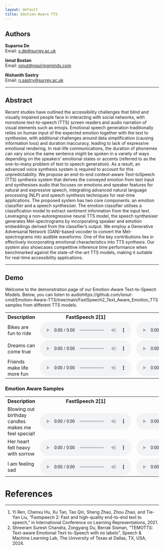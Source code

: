 ```yaml
---
layout: default
title: Emotion-Aware TTS
---
```


## Authors

**Suparna De**  
Email: [s.de@surrey.ac.uk](mailto:s.de@surrey.ac.uk)

**Ionut Bostan**  
Email: [ionut@nquiringminds.com](mailto:ionut@nquiringminds.com)

**Nishanth Sastry**  
Email: [n.sastry@surrey.ac.uk](mailto:n.sastry@surrey.ac.uk)

---

## Abstract

Recent studies have outlined the accessibility challenges that blind and visually impaired people face in interacting
with social networks, with monotone text-to-speech (TTS) screen
readers and audio narration of visual elements such as emojis.
Emotional speech generation traditionally relies on human input
of the expected emotion together with the text to synthesise,
with additional challenges around data simplification (causing
information loss) and duration inaccuracy, leading to lack of
expressive emotional rendering. In real-life communications, the
duration of phonemes can vary since the same sentence might
be spoken in a variety of ways depending on the speakers’
emotional states or accents (referred to as the one-to-many
problem of text to speech generation). As a result, an advanced
voice synthesis system is required to account for this unpredictability. We propose an end-to-end context-aware Text-toSpeech (TTS) synthesis system that derives the conveyed emotion
from text input and synthesises audio that focuses on emotions
and speaker features for natural and expressive speech, integrating advanced natural language processing (NLP) and speech
synthesis techniques for real-time applications. The proposed
system has two core components: an emotion classifier and a
speech synthesiser. The emotion classifier utilises a classification
model to extract sentiment information from the input text.
Leveraging a non-autoregressive neural TTS model, the speech
synthesiser generates Mel-spectrograms by incorporating speaker
and emotion embeddings derived from the classifier’s output. We
employ a Generative Adversarial Network (GAN)-based vocoder
to convert the Mel-spectrograms into audible waveforms. One of
the key contributions lies in effectively incorporating emotional
characteristics into TTS synthesis. Our system also showcases
competitive inference time performance when benchmarked
against the state-of-the-art TTS models, making it suitable for
real-time accessibility applications.

---

## Demo

Welcome to the demonstration page of our Emotion-Aware Text-to-Speech Models. Below, you can listen to audiohttps://github.com/ionut-cmd/Emotion-Aware-TTS/tree/main/FastSpeech2_Text_Aware_Emotion_TTS samples from different TTS models.

<table>
  <tr>
    <th>Description</th>
    <th>FastSpeech 2[1]</th>
    <th>TEMOTTS[2]</th>
    <th>Our Model</th>
  </tr>
  <tr>
    <td>Bikes are fun to ride</td>
    <td>
      <audio controls>
        <source src="https://github.com/ionut-cmd/Emotion-Aware-TTS/tree/main/FastSpeech2_Text_Aware_Emotion_TTS/samples/fastspeech/Bikes_are_fun_to_ride__gen.wav" type="audio/mpeg">
        Your browser does not support the audio tag.
      </audio>
    </td>
    <td>
      <audio controls>
        <source src="https://github.com/ionut-cmd/Emotion-Aware-TTS/tree/main/FastSpeech2_Text_Aware_Emotion_TTS/samples/temotts/Bikes_are_fun_to_ride__gen.wav" type="audio/mpeg">
        Your browser does not support the audio tag.
      </audio>
    </td>
    <td>
      <audio controls>
        <source src="https://github.com/ionut-cmd/Emotion-Aware-TTS/tree/main/FastSpeech2_Text_Aware_Emotion_TTS/samples/ours/Bikes are fun to ride..wav" type="audio/mpeg">
        Your browser does not support the audio tag.
      </audio>
    </td>
    </tr>
    <tr>
        <td>Dreams can come true</td>
        <td>
        <audio controls>
            <source src="https://github.com/ionut-cmd/Emotion-Aware-TTS/tree/main/FastSpeech2_Text_Aware_Emotion_TTS/samples/fastspeech/Dreams_can_come_true__gen.wav" type="audio/mpeg">
            Your browser does not support the audio tag.
        </audio>
        </td>
        <td>
        <audio controls>
            <source src="https://github.com/ionut-cmd/Emotion-Aware-TTS/tree/main/FastSpeech2_Text_Aware_Emotion_TTS/samples/temotts/Dreams_can_come_true__gen.wav" type="audio/mpeg">
            Your browser does not support the audio tag.
        </audio>
        </td>
        <td>
        <audio controls>
            <source src="https://github.com/ionut-cmd/Emotion-Aware-TTS/tree/main/FastSpeech2_Text_Aware_Emotion_TTS/samples/ours/Dreams can come true.wav" type="audio/mpeg">
            Your browser does not support the audio tag.
        </audio>
        </td>
    </tr>
     <tr>
        <td>Friends make life more fun</td>
        <td>
        <audio controls>
            <source src="https://github.com/ionut-cmd/Emotion-Aware-TTS/tree/main/FastSpeech2_Text_Aware_Emotion_TTS/samples/fastspeech/Friends_make_life_more_fun__gen.wav" type="audio/mpeg">
            Your browser does not support the audio tag.
        </audio>
        </td>
        <td>
        <audio controls>
            <source src="https://github.com/ionut-cmd/Emotion-Aware-TTS/tree/main/FastSpeech2_Text_Aware_Emotion_TTS/samples/temotts/Friends_make_life_more_fun__gen.wav" type="audio/mpeg">
            Your browser does not support the audio tag.
        </audio>
        </td>
        <td>
        <audio controls>
            <source src="https://github.com/ionut-cmd/Emotion-Aware-TTS/tree/main/FastSpeech2_Text_Aware_Emotion_TTS/samples/ours/Friends make life more fun.wav" type="audio/mpeg">
            Your browser does not support the audio tag.
        </audio>
        </td>
    </tr>
</table>

### Emotion Aware Samples

<table>
  <tr>
    <th>Description</th>
    <th>FastSpeech 2[1]</th>
    <th>TEMOTTS[2]</th>
    <th>Our Model</th>
  </tr>
  <tr>
    <td>Blowing out birthday candles makes me feel special!</td>
    <td>
      <audio controls>
        <source src="https://github.com/ionut-cmd/Emotion-Aware-TTS/tree/main/FastSpeech2_Text_Aware_Emotion_TTS/samples/fastspeech/Blowing_out_birthday_candles_makes_me_feel_special__gen.wav" type="audio/mpeg">
        Your browser does not support the audio tag.
      </audio>
    </td>
    <td>
      <audio controls>
        <source src="https://github.com/ionut-cmd/Emotion-Aware-TTS/tree/main/FastSpeech2_Text_Aware_Emotion_TTS/samples/temotts/Blowing_out_birthday_candles_makes_me_feel_special__gen.wav" type="audio/mpeg">
        Your browser does not support the audio tag.
      </audio>
    </td>
    <td>
      <audio controls>
        <source src="https://github.com/ionut-cmd/Emotion-Aware-TTS/tree/main/FastSpeech2_Text_Aware_Emotion_TTS/samples/ours/Blowing out birthday candles makes me feel special!.wav" type="audio/mpeg">
        Your browser does not support the audio tag.
      </audio>
    </td>
    </tr>
    <tr>
        <td>Her heart felt heavy with sorrow</td>
        <td>
        <audio controls>
            <source src="https://github.com/ionut-cmd/Emotion-Aware-TTS/tree/main/FastSpeech2_Text_Aware_Emotion_TTS/samples/fastspeech/Her_heart_felt_heavy_with_sorrow__gen.wav" type="audio/mpeg">
            Your browser does not support the audio tag.
        </audio>
        </td>
        <td>
        <audio controls>
            <source src="https://github.com/ionut-cmd/Emotion-Aware-TTS/tree/main/FastSpeech2_Text_Aware_Emotion_TTS/samples/temotts/Her_heart_felt_heavy_with_sorrow__gen.wav" type="audio/mpeg">
            Your browser does not support the audio tag.
        </audio>
        </td>
        <td>
        <audio controls>
            <source src="https://github.com/ionut-cmd/Emotion-Aware-TTS/tree/main/FastSpeech2_Text_Aware_Emotion_TTS/samples/ours/Her heart felt heavy with sorrow.wav" type="audio/mpeg">
            Your browser does not support the audio tag.
        </audio>
        </td>
    </tr>
     <tr>
        <td>I am feeling sad</td>
        <td>
        <audio controls>
            <source src="https://github.com/ionut-cmd/Emotion-Aware-TTS/tree/main/FastSpeech2_Text_Aware_Emotion_TTS/samples/fastspeech/I_am_feeling_sad__gen.wav" type="audio/mpeg">
            Your browser does not support the audio tag.
        </audio>
        </td>
        <td>
        <audio controls>
            <source src="https://github.com/ionut-cmd/Emotion-Aware-TTS/tree/main/FastSpeech2_Text_Aware_Emotion_TTS/samples/temotts/I_am_feeling_sad__gen.wav" type="audio/mpeg">
            Your browser does not support the audio tag.
        </audio>
        </td>
        <td>
        <audio controls>
            <source src="https://github.com/ionut-cmd/Emotion-Aware-TTS/tree/main/FastSpeech2_Text_Aware_Emotion_TTS/samples/ours/I am feeling sad.wav" type="audio/mpeg">
            Your browser does not support the audio tag.
        </audio>
        </td>
    </tr>
</table>

# References

---

1. Yi Ren, Chenxu Hu, Xu Tan, Tao Qin, Sheng Zhao, Zhou Zhao, and Tie-Yan Liu, “Fastspeech 2: Fast and high-quality end-to-end text to speech,” in International Conference on Learning Representations, 2021.
2. Shreeram Suresh Chandra, Zongyang Du, Berrak Sisman, "TEMOTTS: Text-aware Emotional Text-to-Speech with no labels", Speech & Machine Learning Lab, The University of Texas at Dallas, TX, USA, 2024.
